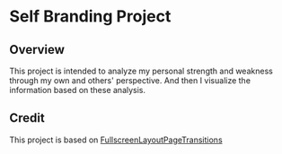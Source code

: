 
Self Branding Project
=========

## Overview

This project is intended to analyze my personal strength and weakness through my own and others' perspective. And then I visualize the information based on these analysis. 


## Credit
This project is based on [FullscreenLayoutPageTransitions](https://github.com/codrops/FullscreenLayoutPageTransitions)